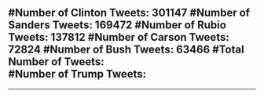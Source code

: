#Number of Clinton Tweets: 301147
#Number of Sanders Tweets: 169472
#Number of Rubio Tweets: 137812
#Number of Carson Tweets: 72824
#Number of Bush Tweets: 63466
#Total Number of Tweets:  
#Number of Trump Tweets: 
---
---
